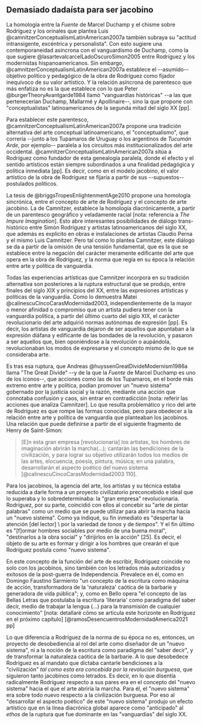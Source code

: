 ## Demasiado dadaísta para ser jacobino

La homología entre la *Fuente* de Marcel Duchamp y el chisme sobre Rodríguez y los orinales que plantea Luis @camnitzerConceptualismLatinAmerican2007a también subraya su "actitud intransigente, excéntrica y personalista". Con esto sugiere una contemporaneidad asíncrona con el vanguardismo de Duchamp, como la que sugiere @lasartevalcarcelLadoOscuroSimon2005 entre Rodríguez y los modernistas hispanoamericanos. Sin embargo, @camnitzerConceptualismLatinAmerican2007a establece el --asumido-- objetivo político y pedagógico de la obra de Rodríguez como fijador inequívoco de su valor artístico. Y la relación asíncrona de parentesco que más enfatiza no es la que establece con lo que Peter @burgerTheoryAvantgarde1984 llamó "vanguardias históricas" --a las que pertenecerían Duchamp, Mallarmé y Apollinaire--, sino la que propone con "conceptualistas" latinoamericanos de la segunda mitad del siglo XX [pp].

Para establecer este parentesco, @camnitzerConceptualismLatinAmerican2007a propone una tradición alternativa del arte conceptual latinoamericano, el "conceptualismo", que correría --junto a los Tupamaros de Uruguay o los argentinos de *Tucumán Arde*, por ejemplo-- paralela a los circuitos más institucionalizados del arte occidental. @camnitzerConceptualismLatinAmerican2007a sitúa a Rodríguez como fundador de esta genealogía paralela, donde el efecto y el sentido artísticos están siempre subordinados a una finalidad pedagógica y política inmediata [pp]. Es decir, como en el modelo jacobino, el valor artístico de la obra de Rodríguez se fijaría a partir de sus --supuestos-- postulados políticos. 

La tesis de @briggsTropesEnlightenmentAge2010 propone una homología sincrónica, entre el concepto de arte de Rodríguez y el concepto de arte jacobino. La de Camnitzer, establece la homología diacrónicamente, a partir de un parentesco geográfico y veladamente racial [nota: referencia a *The Impure Imagination*]. Esto abre interesantes posibilidades de diálogo trans-histórico entre Simón Rodríguez y artistas  latinoamericanos del siglo XX, que además es explícito en obras e instalaciones de artistas Claudio Perna y el mismo Luis Camnitzer. Pero tal como lo plantea Camnitzer, este diálogo se da a partir de la omisión de una tensión fundamental, que es la que se establece entre la negación del carácter meramente edificante del arte que opera en la obra de Rodríguez, y la norma que regía en su época la relación entre arte y política de vanguardia.

Todas las experiencias artísticas que Camnitzer incorpora en su tradición alternativa son posteriores a la ruptura estructural que se produjo, entre finales del siglo XIX y principios del XX, entre las expresiones artísticas y políticas de la vanguardia. Como lo demuestra Matei @calinescuCincoCarasModernidad2003, independientemente de la mayor o menor afinidad o compromiso que un artista pudiera tener con la vanguardia política, a partir del último cuarto del siglo XIX, el carácter revolucionario del arte adquirió normas autónomas de expresión [pp]. Es decir, los artistas de vanguardia dejaron de ser aquellos que apuntaban a la expresión diáfana y edificante de las bondades de la revolución, y pasaron a ser aquellos que, bien oponiéndose a la revolución o aupándola, revolucionaban los modos de expresarse y el concepto mismo de lo que se consideraba arte. 

Es tras esa ruptura, que Andreas @huyssenGreatDivideModernism1986a llama "The Great Divide" --y de la que la *Fuente* de Marcel Duchamp es uno de los íconos--, que  acciones como las de los Tupamaros, en el borde más extremo entre arte y política, podían promover un "nuevo sistema" gobernado por la justicia social y la razón, mediante una acción que connotaba confusión y caos, sin entrar en contradicción [nota: referir las acciones que analiza Camnitzer]. Lo que resulta problemático y rico del arte de Rodríguez es que rompe las formas conocidas, pero para obedecer a la relación entre arte y política de vanguardia que planteaban los jacobinos. Una relación que puede definirse a partir de el siguiente fragmento de  Henry de Saint-Simon:

> [E]n esta gran empresa [revolucionaria] los artistas, los hombres de imaginación abrirán la marcha(...); cantarán las bendiciones de la civilización, y para lograr su objetivo utilizarán todos los medios de las artes, elocuencia, poesía, pintura, música; en una palabra, desarrollarán el aspecto poético del nuevo sistema [@calinescuCincoCarasModernidad2003 110].

Para los jacobinos, la agencia del arte, los artistas y su técnica estaba reducida a darle forma a un proyecto civilizatorio preconcebido e ideal que lo superaba y lo sobredeterminaba: la "gran empresa" revolucionaria. Rodríguez, por su parte, coincidió con ellos al concebir su "arte de pintar palabras" como un medio que se puede utilizar para abrir la marcha hacia un "nuevo sistema". Como ya indiqué, su fin inmediato es "despertar la atención [del lector] \ por la variedad de *tonos* y de *tiempos*". Y el fin último es "[f]ormar hombres sociables por medio de una buena moral", "destinarlos a la obra social" y "dirijirlos en la acción" [25]. Es decir, el objeto de su arte es formar y dirigir a los hombres que crearán el que Rodríguez postula como "nuevo sistema". 

En este concepto de la función del arte de escribir, Rodríguez coincide no solo con los jacobinos, sino también con los letrados más autorizados y exitosos de la post-guerra de Independencia. Prevalece en él, como en Domingo Faustino Sarmiento "un concepto de la escritura como máquina de acción, transformadora de la 'naturaleza' caótica de la barbarie y generadora de vida pública"; y, como en Bello opera "el concepto de las Bellas Letras que postulaba la escritura 'literaria' como paradigma del saber decir, medio de trabajar la lengua (...) para la transmisión de cualquier conocimiento" [nota: detallaré cómo se articula este horizonte en Rodríguez en el próximo capítulo] [@ramosDesencuentrosModernidadAmerica2021 pp]

Lo que diferencia a Rodríguez de la norma de su época no es, entonces, un proyecto de desobediencia al rol del arte como diseñador de un "nuevo sistema", ni a la noción de la escritura como paradigma del "saber decir", y de transformar la naturaleza caótica de la barbarie. A lo que desobedece Rodríguez es al mandato que dictaba cantarle bendiciones a la "civilización" *tal como esta era concebida por la revolución burguesa*, que siguieron tanto jacobinos como letrados. Es decir, en lo que disentía radicalmente Rodríguez respecto a sus pares era en el concepto del "nuevo sistema" hacia el que el arte abriría la marcha.  Para él, el "nuevo sistema" era sobre todo nuevo respecto a la civilización burguesa. Por eso al "desarrollar el aspecto poético" de este "nuevo sistema" produjo un efecto artístico que en la línea diacrónica global aparece como "anticipado" al *ethos* de la ruptura  que fue dominante en las "vanguardias" del siglo XX.